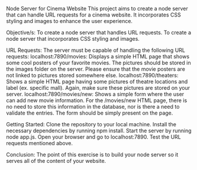 Node Server for Cinema Website
This project aims to create a node server that can handle URL requests for a cinema website. It incorporates CSS styling and images to enhance the user experience.

Objective/s:
To create a node server that handles URL requests.
To create a node server that incorporates CSS styling and images.

URL Requests:
The server must be capable of handling the following URL requests:
localhost:7890/movies: Displays a simple HTML page that shows some cool posters of your favorite movies. The pictures should be stored in the images folder on the server. Please ensure that the movie posters are not linked to pictures stored somewhere else.
localhost:7890/theaters: Shows a simple HTML page having some pictures of theatre locations and label (ex. specific mall). Again, make sure these pictures are stored on your server.
localhost:7890/movies/new: Shows a simple form where the user can add new movie information. For the /movies/new HTML page, there is no need to store this information in the database, nor is there a need to validate the entries. The form should be simply present on the page.

Getting Started:
Clone the repository to your local machine.
Install the necessary dependencies by running npm install.
Start the server by running node app.js.
Open your browser and go to localhost:7890.
Test the URL requests mentioned above.

Conclusion:
The point of this exercise is to build your node server so it serves all of the content of your website.
